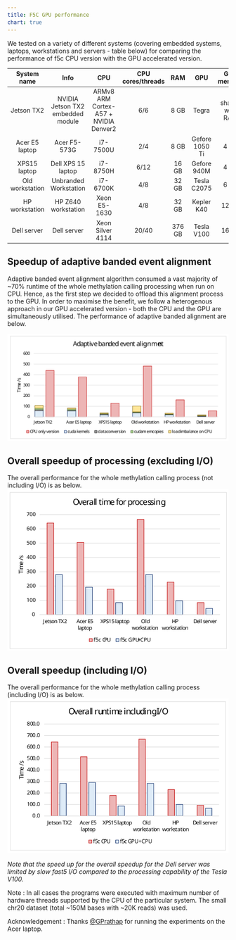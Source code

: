 ```yaml
---
title: F5C GPU performance
chart: true
---
```


We tested on a variety of different systems (covering embedded systems, laptops, workstations and servers - table below) for comparing the performance of f5c CPU version with the GPU accelerated version.


|   System   name   |                 Info                |                   CPU                   | CPU   cores/threads |   RAM  |       GPU      |    GPU memory   |
|:-----------------:|:-----------------------------------:|:---------------------------------------:|:-------------------:|:------:|:--------------:|:---------------:|
| Jetson TX2        | NVIDIA Jetson TX2   embedded module | ARMv8 ARM Cortex-A57   + NVIDIA Denver2 | 6/6                 | 8 GB   | Tegra          | shared with RAM |
| Acer E5 laptop    | Acer F5-573G                        | i7-7500U                                | 2/4                 | 8 GB   | Gefore 1050 Ti | 4 GB            |
| XPS15 laptop      | Dell XPS 15   laptop                | i7-8750H                                | 6/12                | 16 GB  | Gefore 940M    | 4 GB            |
| Old   workstation | Unbranded Workstation               | i7-6700K                                | 4/8                 | 32 GB  | Tesla C2075    | 6 GB            |
| HP workstation    | HP Z640 workstation                 | Xeon E5-1630                            | 4/8                 | 32 GB  | Kepler K40     | 12 GB           |
| Dell server       | Dell server                         | Xeon Silver 4114                        | 20/40               | 376 GB | Tesla V100     | 16 GB           |


## Speedup of adaptive banded event alignment

Adaptive banded event alignment algorithm consumed a vast majority of ~70% runtime of the whole methylation calling processing when run on CPU. Hence, as the first step we decided to offload this alignment process to the GPU. In order to maximise the benefit, we follow a heterogenous approach in our GPU accelerated version - both the CPU and the GPU are simultaneously utilised. The performance of adaptive banded alignment are below.

![adaptive](../img/alignment_speedup.svg)

## Overall speedup of processing (excluding I/O)

The overall performance for the whole methylation calling process (not including I/O) is as below.
![proc](../img/overall_proc_speedup_f5c.svg)

## Overall speedup (including I/O)

The overall performance for the whole methylation calling process (including I/O) is as below.
![overall](../img/overall_runtime_speedup.svg)

*Note that the speed up for the overall speedup for the Dell server was limited by slow fast5 I/O compared to the processing capability of the Tesla V100.*

Note : In all cases the programs were executed with maximum number of hardware threads supported by the CPU of the particular system. The small chr20 dataset (total ~150M bases with ~20K reads) was used.


Acknowledgement : Thanks [@GPrathap](https://github.com/GPrathap) for running the experiments on the Acer laptop.

